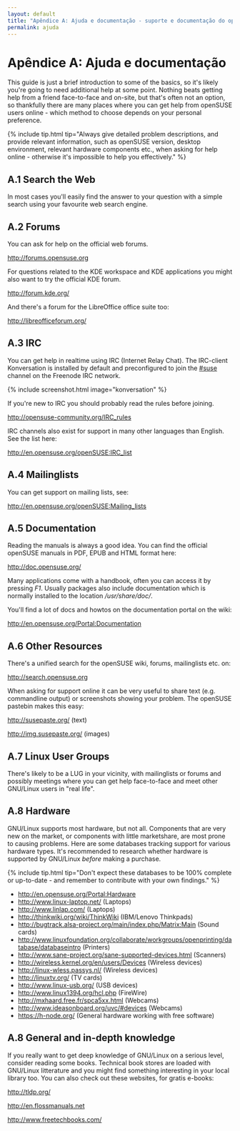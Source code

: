 ```yaml
---
layout: default
title: "Apêndice A: Ajuda e documentação - suporte e documentação do openSUSE"
permalink: ajuda
---
```


# Apêndice A: Ajuda e documentação

This guide is just a brief introduction to some of the basics, so it's likely you're going to need additional help at some point. Nothing beats getting help from a friend face-to-face and on-site, but that's often not an option, so thankfully there are many places where you can get help from openSUSE users online - which method to choose depends on your personal preference.

{% include tip.html tip="Always give detailed problem descriptions, and provide relevant information, such as openSUSE version, desktop environment, relevant hardware components etc., when asking for help online - otherwise it's impossible to help you effectively." %}

## A.1 Search the Web

In most cases you'll easily find the answer to your question with a simple search using your favourite web search engine.

## A.2 Forums

You can ask for help on the official web forums.

<http://forums.opensuse.org>

For questions related to the KDE workspace and KDE applications you might also want to try the official KDE forum.

<http://forum.kde.org/>

And there's a forum for the LibreOffice office suite too:

<http://libreofficeforum.org/>

## A.3 IRC

You can get help in realtime using IRC (Internet Relay Chat). The IRC-client Konversation is installed by default and preconfigured to join the [#suse](irc://irc.opensuse.org/opensuse) channel on the Freenode IRC network.

{% include screenshot.html image="konversation" %}

If you're new to IRC you should probably read the rules before joining.

<http://opensuse-community.org/IRC_rules>

IRC channels also exist for support in many other languages than English. See the list here:

<http://en.opensuse.org/openSUSE:IRC_list>

## A.4 Mailinglists

You can get support on mailing lists, see:

<http://en.opensuse.org/openSUSE:Mailing_lists>

## A.5 Documentation

Reading the manuals is always a good idea. You can find the official openSUSE manuals in PDF, EPUB and HTML format here:

<http://doc.opensuse.org/>

Many applications come with a handbook, often you can access it by pressing _F1_. Usually packages also include documentation which is normally installed to the location _/usr/share/doc/_.

You'll find a lot of docs and howtos on the documentation portal on the wiki:

<http://en.opensuse.org/Portal:Documentation>

## A.6 Other Resources

There's a unified search for the openSUSE wiki, forums, mailinglists etc. on:

<http://search.opensuse.org>

When asking for support online it can be very useful to share text (e.g. commandline output) or screenshots showing your problem. The openSUSE pastebin makes this easy:

<http://susepaste.org/> (text)

<http://img.susepaste.org/> (images)

## A.7 Linux User Groups

There's likely to be a LUG in your vicinity, with mailinglists or forums and possibly meetings where you can get help face-to-face and meet other GNU/Linux users in "real life".

## A.8 Hardware

GNU/Linux supports most hardware, but not all. Components that are very new on the market, or components with little marketshare, are most prone to causing problems. Here are some databases tracking support for various hardware types. It's recommended to research whether hardware is supported by GNU/Linux _before_ making a purchase.

{% include tip.html tip="Don't expect these databases to be 100% complete or up-to-date - and remember to contribute with your own findings." %}

- <http://en.opensuse.org/Portal:Hardware>
- <http://www.linux-laptop.net/> (Laptops)
- <http://www.linlap.com/> (Laptops)
- <http://thinkwiki.org/wiki/ThinkWiki> (IBM/Lenovo Thinkpads)
- <http://bugtrack.alsa-project.org/main/index.php/Matrix:Main> (Sound cards)
- <http://www.linuxfoundation.org/collaborate/workgroups/openprinting/database/databaseintro> (Printers)
- <http://www.sane-project.org/sane-supported-devices.html> (Scanners)
- <http://wireless.kernel.org/en/users/Devices> (Wireless devices)
- <http://linux-wless.passys.nl/> (Wireless devices)
- <http://linuxtv.org/> (TV cards)
- <http://www.linux-usb.org/> (USB devices)
- <http://www.linux1394.org/hcl.php> (FireWire)
- <http://mxhaard.free.fr/spca5xx.html> (Webcams)
- <http://www.ideasonboard.org/uvc/#devices> (Webcams)
- <https://h-node.org/> (General hardware working with free software)

## A.8 General and in-depth knowledge

If you really want to get deep knowledge of GNU/Linux on a serious level, consider reading some books. Technical book stores are loaded with GNU/Linux litterature and you might find something interesting in your local library too. You can also check out these websites, for gratis e-books:

<http://tldp.org/>

<http://en.flossmanuals.net>

<http://www.freetechbooks.com/>
